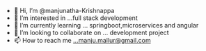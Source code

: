 - 👋 Hi, I’m @manjunatha-Krishnappa
- 👀 I’m interested in ...full stack development
- 🌱 I’m currently learning ... springboot,microservices and angular
- 💞️ I’m looking to collaborate on ... development project
- 📫 How to reach me ...manju.mallur@gmail.com

<!---
manjunatha-Krishnappa/manjunatha-Krishnappa is a ✨ special ✨ repository because its `README.md` (this file) appears on your GitHub profile.
You can click the Preview link to take a look at your changes.
--->
